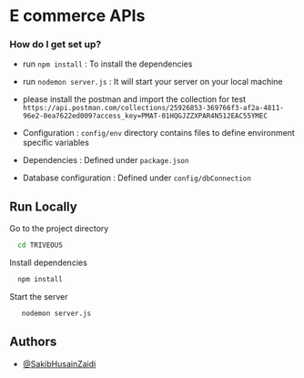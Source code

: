 
# E commerce APIs #

### How do I get set up? ###

* run `npm install` : To install the dependencies 
* run `nodemon server.js` : It will start your server on your local machine
* please install the postman and import the    collection for test `https://api.postman.com/collections/25926853-369766f3-af2a-4811-96e2-0ea7622ed009?access_key=PMAT-01HQGJZZXPAR4N512EAC55YMEC`  
 
* Configuration : `config/env` directory contains files to define environment specific variables
* Dependencies : Defined under `package.json` 
* Database configuration : Defined under `config/dbConnection` 




## Run Locally




Go to the project directory

```bash
  cd TRIVEOUS
```

Install dependencies

```bash
  npm install
```

Start the server

```bash
   nodemon server.js
```


## Authors

- [@SakibHusainZaidi](https://github.com/SakibZa)

